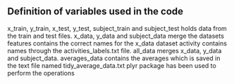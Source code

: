 ## Definition of variables used in the code

x_train, y_train, x_test, y_test, subject_train and subject_test holds data from the train and test files.
x_data, y_data and subject_data merge the datasets
features contains the correct names for the x_data dataset
activity contains names through the activities_labels.txt file.
all_data merges x_data, y_data and subject_data.
averages_data contains the averages which is saved in the text file named tidy_average_data.txt
plyr package has been used to perform the operations